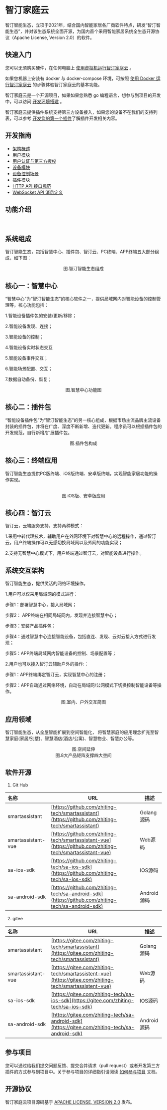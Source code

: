 # 智汀家庭云

智汀智能生态，立项于2021年，结合国内智能家居各厂商软件特点，研发“智汀智能生态”，并对该生态系统全面开源，为国内首个采用智能家居系统全生态开源协议（Apache License, Version 2.0）的软件。

## 快速入门

您可以无须购买硬件，在任何电脑上 [使用虚拟机运行智汀家庭云](docs/tutorial/virtual-machine-quickstart.md) 。

如果您机器上安装有 docker 与 docker-compose 环境，可按照 [使用 Docker 运行智汀家庭云](docs/tutorial/docker-quickstart.md) 的步骤体验智汀家庭云的基本功能。

智汀家庭云是一个开源项目，如果如果您熟悉 go 编程语言，想参与到项目的开发中，可以访问 [开发环境搭建](docs/tutorial/development-quickstart.md) 。

智汀家庭云提供插件系统支持第三方设备接入，如果您的设备不在我们的支持列表，可以参考 [开发您的第一个插件](docs/tutorial/plugin-quickstart.md)了解插件开发相关内容。

## 开发指南

* [架构概述](docs/guide/architecture.md)
* [用户模块](docs/guide/user-module.md)
* [用户认证与第三方授权](docs/guide/authenticate.md)
* [设备模块](docs/guide/device-module.md)
* [设备控制场景](docs/guide/device-scene.md)
* [插件模块](docs/guide/plugin-module.md)
* [HTTP API 接口规范](docs/guide/http-api.md)
* [WebSocket API 消息定义](docs/guide/web-socket-api.md)

## 功能介绍

<div style="text-align: center;">
   <img src="docs/images/smart-center/zhiting-1.png" class="max-height-400" alt=""/>
   <img src="docs/images/smart-center/zhiting-2.png" class="max-height-400" alt=""/>
   <img src="docs/images/smart-center/zhiting-3.png" class="max-height-400" alt=""/>
   <img src="docs/images/smart-center/zhiting-4.png" class="max-height-400" alt=""/>
   <img src="docs/images/smart-center/zhiting-5.png" class="max-height-400" alt=""/>
   <img src="docs/images/smart-center/zhiting-6.png" class="max-height-400" alt=""/>
</div>

## 系统组成
智汀智能生态，包括智慧中心、插件包、智汀云、PC终端、APP终端五大部分组成，如下图：

<div style="text-align: center;"><img src="docs/images/smart-center/smart-system.png" class="max-height-500" alt=""/></div>
<div style="text-align: center;">图.智汀智能生态组成</div>

## 核心一：智慧中心

“智慧中心”为“智汀智能生态”的核心软件之一，提供局域网内对智能设备的控制管理等，核心功能包括：

1.智能设备插件包的安装/更新/移除；

2.智能设备发现、连接；

3.智能设备的控制；

4.智能设备实时状态交互

5.智能设备事件交互；

6.智能场景配置、交互；

7.数据自动备份、恢复；

<div style="text-align: center;"><img src="docs/images/smart-center/smart-system-2.png" class="max-height-500" alt=""/></div>
<div style="text-align: center;">图.智慧中心功能图</div>

## 核心二：插件包
“智能设备插件包”为“智汀智能生态”的另一核心组成，根据市场主流品牌主流设备封装的插件包，并将在广度、深度不断新增、迭代更新。程序员可以根据插件包的开发规范，自行新增/扩展插件包。

<div style="text-align: center;"><img src="docs/images/smart-center/smart-system-3.png" class="max-height-500" alt=""/></div>
<div style="text-align: center;">图.插件包构成</div>

## 核心三：终端应用
智汀智能生态提供PC版终端、iOS版终端、安卓版终端，实现智能家居功能的操作实现。
<div style="text-align: center;">
   <img src="docs/images/smart-center/iOS-APP.png" class="max-height-500"  alt=""/>&nbsp;&nbsp;&nbsp;&nbsp;
   <img src="docs/images/smart-center/Android-APP.png" class="max-height-500" alt=""/>
</div>
<div style="text-align: center;">图.iOS版、安卓版应用</div>

## 核心四：智汀云
智汀云，云端服务支持，支持两种模式：

1.采用中转代理技术，辅助用户在外网环境下对智慧中心的远程操作，通过智汀云，用户终端操作可以无感切换局域网以及外网的功能实现；

2.支持无智慧中心模式下，用户终端通过智汀云，对智能设备进行操作。

## 系统交互架构
智汀智能生态，提供灵活的网络环境操作。

1.用户可以仅采用局域网的模式进行：

步骤1：部署智慧中心，接入局域网；

步骤2： APP终端在相同局域网内，发现并连接智慧中心；

步骤3：安装产品插件包；

步骤4：通过智慧中心连接智能设备，包括直连、发现、云对云接入方式进行发现；

步骤5：APP终端局域网内智能设备的控制、场景配置等；

2.用户也可以接入智汀云辅助户外的操作:：

步骤1：APP终端绑定智汀云，实现智慧中心的注册；

步骤2：APP自动通过网络环境，自动在局域网/公网模式下切换控制智能设备等操作。

<div style="text-align: center;"><img src="docs/images/smart-center/smart-system-4.png" class="max-height-500" alt=""/></div>
<div style="text-align: center;">图.室内、户外交互简图</div>

## 应用领域
智汀智能生态，从全屋智能扩展到空间智能化， 将智慧家庭的应用理念扩充至智慧家庭(家居/别墅)、智慧酒店(酒店/公寓)、智慧物业、智慧办公等。

<div style="text-align: center;"><img src="docs/images/smart-center/smart-system-5.png" class="max-height-500" alt=""/></div>
<div style="text-align: center;">图.空间延伸</div>

<div style="text-align: center;"><img src="docs/images/smart-center/smart-system-6.png" class="max-height-500" alt=""/></div>
<div style="text-align: center;">图.8大产品矩阵支撑四大空间</div>

## 软件开源
1. Git Hub

| 名称                 | URL                                                                                                      | 描述        |
|:-------------------|----------------------------------------------------------------------------------------------------------|-----------|
| smartassistant     | [https://github.com/zhiting-tech/smartassistant](https://github.com/zhiting-tech/smartassistant)         | Golang源码  |
| smartassistant-vue | [https://github.com/zhiting-tech/smartassistant-vue](https://github.com/zhiting-tech/smartassistant-vue) | Web源码     |
| sa-ios-sdk         | [https://github.com/zhiting-tech/sa-ios-sdk](https://github.com/zhiting-tech/sa-ios-sdk)                 | IOS源码     |
| sa-android-sdk     | [https://github.com/zhiting-tech/sa-android-sdk](https://github.com/zhiting-tech/sa-android-sdk)         | Android源码 |

2. gitee

| 名称                 | URL                                                                                                    | 描述        |
|:-------------------|--------------------------------------------------------------------------------------------------------|-----------|
| smartassistant     | [https://gitee.com/zhiting-tech/smartassistant](https://gitee.com/zhiting-tech/smartassistant)         | Golang源码  |
| smartassistant-vue | [https://gitee.com/zhiting-tech/smartassistent-vue](https://gitee.com/zhiting-tech/smartassistent-vue) | Web源码     |
| sa-ios-sdk         | [https://gitee.com/zhiting-tech/sa-ios-sdk](https://gitee.com/zhiting-tech/sa-ios-sdk)                 | IOS源码     |
| sa-android-sdk     | [https://gitee.com/zhiting-tech/sa-android-sdk](https://gitee.com/zhiting-tech/sa-android-sdk)         | Android源码 |


## 参与项目

您可以通过给我们提交问题反馈、提交合并请求（pull request）或者开发第三方插件的方式参与到项目中。关于参与项目的详细指引请阅读 [如何参与项目](docs/guide/contributing.md) 文档。

## 开源协议

智汀家庭云项目源码基于 [APACHE LICENSE, VERSION 2.0](https://www.apache.org/licenses/LICENSE-2.0) 发布。
